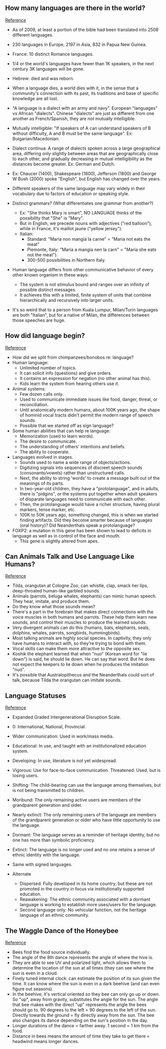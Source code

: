## How many languages are there in the world?
[Reference](https://www.linguisticsociety.org/content/how-many-languages-are-there-world)

- As of 2009, at least a portion of the bible had been translated into 2508 different languages.
- 230 languages in Europe, 2197 in Asia, 832 in Papua New Guinea.
- France: 10 distinct Romance languages.
- 1/4 or the world's languages have fewer than 1K speakers, in the next century 3K languages will be gone.
- Hebrew: died and was reborn.
- When a language dies, a world dies with it, in the sense that a community's connection with its past, its traditions and base of specific knowledge are all lost.
- "A language is a dialect with an army and navy". European "languages" vs African "dialects". Chinese "dialects" are just as different from one another as French/Spanish, they are not mutually intelligible.
- Mutually intelligible: "If speakers of A can understand speakers of B without difficulty, A and B must be the same language". Ex: Bulgarian/Macedonian.
- Dialect continua: A range of dialects spoken across a large geographical area, differing only slightly between areas that are geographically close to each other, and gradually decreasing in mutual intelligibility as the distances become greater. Ex: German and Dutch.
- Ex: Chaucer (1400), Shakespeare (1600), Jefferson (1800) and George W Bush (2000) spoke "English", but English has changed over the years.
- Different speakers of the same language may vary widely in their vocabulary due to factors of education or speaking style.

- Distinct grammars? (What differentiates one grammar from another?)
  - Ex: "She thinks Mary is smart", NO LANGUAGE thinks of the possibility that "She" is "Mary".
  - But in English, we precede nouns with adjectives ("red balloon"), while in France, it's maillot jaune ("yellow jersey").
  - Italian:
    - Standard: "Maria non mangia la carne" = "Maria not eats the meat"
    - Piemonte, Italy: "Maria a mangia nen la carn" = "Maria she eats not the meat").
    - 300-500 possibilities in Northern Italy.

- Human language differs from other communicative behavior of every other known organism in these ways:
  - The system is not stimulus bound and ranges over an infinity of possible distinct messages.
  - It achieves this with a limited, finite system of units that combine hierarchically and recursively into larger units.
- It's so weird that to a person from Kuala Lumpur, Milan/Turin languages are both "Italian", but for a native of Milan, the differences between those speeches are huge.

## How did language begin?
[Reference](http://www.linguisticsociety.org/sites/default/files/LanguageBegin.pdf)

- How did we split from chimpanzees/bonobos re: language?
- Human language:
  - Unlimited number of topics.
  - It can solicit info (questions) and give orders.
  - It contains an expression for negation (no other animal has this).
  - Kids learn the system from hearing others use it.
- Animal systems:
  - Few dozen calls only.
  - Used to communicate immediate issues like food, danger, threat, or reconciliation.
  - Until anatomically modern humans, about 100K years ago, the shape of hominid vocal tracts didn't permit the modern range of speech sounds.
  - Possible that we started off as sign language?
- Some human abilities that can help re language:
  - Memorization (used to learn words).
  - The desire to communicate.
  - The understanding of others' intentions and beliefs.
  - The ability to cooperate.
- Languages evolved in stages.
  - Sounds used to name a wide range of objects/actions.
  - Digitizing signals into sequences of discreet speech sounds (consonants/vowels) rather than unstructured calls.
  - Next, the ability to string 'words' to create a message built out of the meanings of its parts.
  - In two-year-old children, they have a "protolanguage", and in adults, there is "pidgins", or the systems put together when adult speakers of disparate languages need to communicate with each other.
  - Then, the protolanguage would have a richer structure, having plural markers, tense marker, etc.
  - 100K to 50K years ago, something changed, this is when we started finding artifacts. Did they become smarter because of languages (oral history)? Did Neanderthals speak a protolanguage?
- FOXP2: a mutation in this gene has been shown to lead to deficits in language as well as in control of the face and mouth.
  - This gene is slightly altered from apes.

## Can Animals Talk and Use Language Like Humans?
[Reference](http://www.bbc.com/earth/story/20150216-can-any-animals-talk-like-humans)

- Tilda, orangutan at Cologne Zoo, can whistle, clap, smack her lips, deep-throated human-like garbled sounds.
- Animals (parrots, beluga whales, elephants) can mimic human speech. They hear, imitate, and produce them.
- Do they know what those sounds mean?
- There's a part in the forebrain that makes direct connections with the voice muscles in both humans and parrots. These help them learn new sounds, and control their muscles to produce the learned sounds.
- Very divergent animals can do this (humans, bats, elephants, seals, dolphins, whales, parrots, songbirds, hummingbirds).
- Most talking animals are highly social species. In captivity, they only have humans to interact with, so they're trying to bond with them.
- Vocal skills can make them more attractive to the opposite sex.
- Koshik the elephant learned that when "nuo" (Korean word for "lie down") is said, he should lie down. He can say that word. But he does not expect the keepers to lie down when he produces the imitation "nuo".
- It's possible that Australopithecus and the Neanderthals could sort of talk, because Tilda the orangutan can imitate sounds.

## Language Statuses
[Reference](https://www.ethnologue.com/about/language-status)

- Expanded Graded Intergenerational Disruption Scale.
- 0: International, National, Provincial.
- Wider communication: Used in work/mass media.
- Educational: In use, and taught with an institutionalized education system.
- Developing: In use, literature is not yet widespread.
- Vigorous: Use for face-to-face communication. Threatened: Used, but is losing users.
- Shifting: The child-bearing can use the language among themselves, but is not being transmitted to children.
- Moribund: The only remaining active users are members of the grandparent generation and older.
- Nearly extinct: The only remaining users of the language are members of the grandparent generation or older who have little opportunity to use the language.
- Dormant: The language serves as a reminder of heritage identity, but no one has more than symbolic proficiency.
- Extinct: The language is no longer used and no one retains a sense of ethnic identity with the language.

- Same with signed languages.
- Alternate
  - Dispersed: Fully developed in its home country, but these are not promoted in the country in focus via institutionally supported education.
  - Reawakening: The ethnic community associated with a dormant language is working to establish more uses/users for the language.
  - Second language only: No vehicular function, not the heritage language of an ethnic community.

## The Waggle Dance of the Honeybee
[Reference](https://www.youtube.com/watch?v=bFDGPgXtK-U)

- Bees find the food source individually.
- The angle of the 8th dance represents the angle of where the hive is.
- They are able to see UV and polarized light, which allows them to determine the location of the sun at all times (they can see where the sun is even in a cloud.
- Finely tuned internal clock: can estimate the position of its sun given the time. It can know where the sun is even in a dark beehive (and can even figure out seasons).
- In the beehive, it's vertical oriented so they bee can only go up or down. So "up", away from gravity, substitutes the angle for the sun. The angle that bee makes with the direct "up" represents the angle the bees should go to. 90 degrees to the left = 90 degrees to the left of the sun. Directly towards the ground = fly directly away from the sun. The bee also changes its dance depending on the sun's position in the day.
- Longer durations of the dance = farther away. 1 second = 1 km from the food.
- Distance in bees means the amount of time they take to get there = headwind means longer dances.
